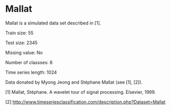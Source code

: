 # Mallat

Mallat is a simulated data set described in [1].

Train size: 55

Test size: 2345

Missing value: No

Number of classses: 8

Time series length: 1024

Data donated by Myong Jeong and Stéphane Mallat (see [1], [2]).

[1] Mallat, Stéphane. A wavelet tour of signal processing. Elsevier, 1999.

[2] http://www.timeseriesclassification.com/description.php?Dataset=Mallat